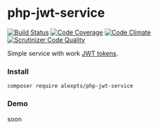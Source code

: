 # php-jwt-service

[![Build Status](https://travis-ci.org/alexpts/php-jwt-service.svg?branch=master)](https://travis-ci.org/alexpts/php-jwt-service)
[![Code Coverage](https://scrutinizer-ci.com/g/alexpts/php-jwt-service/badges/coverage.png?b=master)](https://scrutinizer-ci.com/g/alexpts/php-jwt-service/?branch=master)
[![Code Climate](https://codeclimate.com/github/alexpts/php-jwt-service/badges/gpa.svg)](https://codeclimate.com/github/alexpts/php-jwt-service)
[![Scrutinizer Code Quality](https://scrutinizer-ci.com/g/alexpts/php-jwt-service/badges/quality-score.png?b=master)](https://scrutinizer-ci.com/g/alexpts/php-jwt-service/?branch=master)


Simple service with work [JWT tokens](https://jwt.io/).

### Install
`composer require alexpts/php-jwt-service`


### Demo
soon
